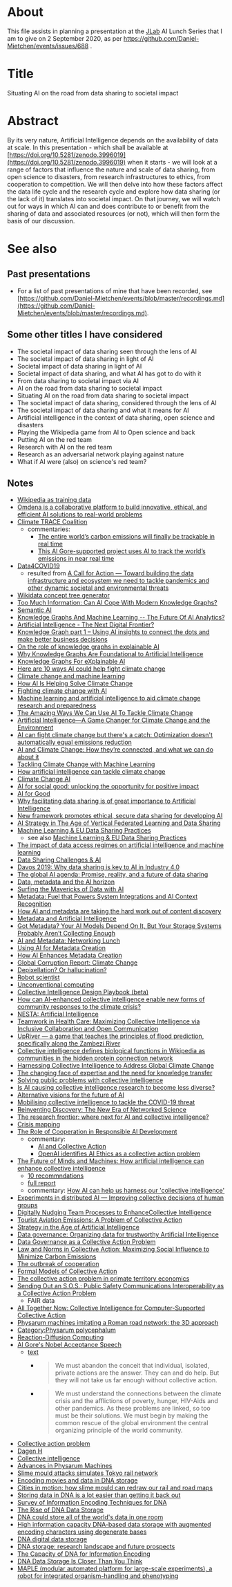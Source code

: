 # About

This file assists in planning a presentation at the [JLab](https://www.jlab.org/) AI Lunch Series that I am to give on 2 September 2020, as per https://github.com/Daniel-Mietchen/events/issues/688 .

# Title

Situating AI on the road from data sharing to societal impact

# Abstract

By its very nature, Artificial Intelligence depends on the availability of data at scale. In this presentation - which shall be available at [https://doi.org/10.5281/zenodo.3996019](https://doi.org/10.5281/zenodo.3996019) when it starts - we will look at a range of factors that influence the nature and scale of data sharing, from open science to disasters, from research infrastructures to ethics, from cooperation to competition. We will then delve into how these factors affect the data life cycle and the research cycle and explore how data sharing (or the lack of it) translates into societal impact. On that journey, we will watch out for ways in which AI can and does contribute to or benefit from the sharing of data and associated resources (or not), which will then form the basis of our discussion.

# See also

## Past presentations

* For a list of past presentations of mine that have been recorded, see [https://github.com/Daniel-Mietchen/events/blob/master/recordings.md](https://github.com/Daniel-Mietchen/events/blob/master/recordings.md).

## Some other titles I have considered

* The societal impact of data sharing seen through the lens of AI
* The societal impact of data sharing in light of AI
* Societal impact of data sharing in light of AI
* Societal impact of data sharing, and what AI has got to do with it
* From data sharing to societal impact via AI
* AI on the road from data sharing to societal impact
* Situating AI on the road from data sharing to societal impact
* The societal impact of data sharing, considered through the lens of AI
* The societal impact of data sharing and what it means for AI
* Artificial intelligence in the context of data sharing, open science and disasters
* Playing the Wikipedia game from AI to Open science and back
* Putting AI on the red team 
* Research with AI on the red team
* Research as an adversarial network playing against nature
* What if AI were (also) on science's red team?

## Notes

* [Wikipedia as training data](https://scholar.google.com/scholar?hl=en&as_sdt=0%2C5&q=%22training+data+*+wikipedia%22+OR+%22wikipedia+*+training+data%22&btnG=)
* [Omdena is a collaborative platform to build innovative, ethical, and efficient AI solutions to real-world problems](https://omdena.com/projects/#running_challenges)
* [Climate TRACE Coalition](https://www.climatetrace.org/)
  - commentaries:
    - [The entire world’s carbon emissions will finally be trackable in real time](https://www.vox.com/energy-and-environment/2020/7/16/21324662/climate-change-air-pollution-tracking-greenhouse-gas-emissions-trace-coalition)
    - [This Al Gore-supported project uses AI to track the world’s emissions in near real time](https://www.fastcompany.com/90527328/this-al-gore-supported-project-uses-ai-to-track-the-worlds-emissions-in-near-real-time)
* [Data4COVID19](https://data4covid19.org/)
  - resulted from [A Call for Action &mdash; Toward building the data infrastructure and ecosystem we need to tackle pandemics and other dynamic societal and environmental threats](https://medium.com/data-stewards-network/a-call-for-action-813669f32244)
* [Wikidata concept tree generator](https://observablehq.com/@repmax/wikidata-concept-tree-generator)
* [Too Much Information: Can AI Cope With Modern Knowledge Graphs?](https://iccl.inf.tu-dresden.de/w/images/2/23/Kroetzsch-AI-Knowledge-Graphs-ICFCA-2019.pdf)
* [Semantic AI](https://www.poolparty.biz/wp-content/uploads/2018/06/Semantic-AI-white-paper_en.pdf)
* [Knowledge Graphs And Machine Learning -- The Future Of AI Analytics?](https://web.archive.org/web/20190707141333if_/https://www.forbes.com/sites/bernardmarr/2019/06/26/knowledge-graphs-and-machine-learning-the-future-of-ai-analytics/)
* [Artificial Intelligence - The Next Digital Frontier?](https://web.archive.org/web/20200827133118/https://www.mckinsey.com/~/media/McKinsey/Industries/Advanced%20Electronics/Our%20Insights/How%20artificial%20intelligence%20can%20deliver%20real%20value%20to%20companies/MGI-Artificial-Intelligence-Discussion-paper.ashx)
* [Knowledge Graph part 1 – Using AI insights to connect the dots and make better business decisions](https://blackswantechnologies.ai/media-room/knowledge-graph-blog-1/)
* [On the role of knowledge graphs in explainable AI](https://doi.org/10.3233/SW-190374)
* [Why Knowledge Graphs Are Foundational to Artificial Intelligence](https://www.datanami.com/2018/03/20/why-knowledge-graphs-are-foundational-to-artificial-intelligence/)
* [Knowledge Graphs For eXplainable AI](https://towardsdatascience.com/knowledge-graphs-for-explainable-ai-dcd73c5c016)
* [Here are 10 ways AI could help fight climate change](https://www.technologyreview.com/2019/06/20/134864/ai-climate-change-machine-learning/)
* [Climate change and machine learning](https://theecologist.org/2020/jul/27/climate-change-and-machine-learning)
* [How AI Is Helping Solve Climate Change](https://www.smashingmagazine.com/2019/09/ai-climate-change/)
* [Fighting climate change with AI](https://itbrief.com.au/story/fighting-climate-change-with-ai)
* [Machine learning and artificial intelligence to aid climate change research and preparedness](https://doi.org/10.1088/1748-9326/ab4e55)
* [The Amazing Ways We Can Use AI To Tackle Climate Change](https://bernardmarr.com/default.asp?contentID=1360)
* [Artificial Intelligence—A Game Changer for Climate Change and the Environment](https://blogs.ei.columbia.edu/2018/06/05/artificial-intelligence-climate-environment/)
* [AI can fight climate change but there's a catch: Optimization doesn't automatically equal emissions reduction](https://www.zdnet.com/article/ai-can-fight-climate-change-but-theres-a-catch-optimization-doesnt-automatically-equal-emissions-reduction/)
* [AI and Climate Change: How they’re connected, and what we can do about it](https://medium.com/@AINowInstitute/ai-and-climate-change-how-theyre-connected-and-what-we-can-do-about-it-6aa8d0f5b32c)
* [Tackling Climate Change with Machine Learning](https://arxiv.org/abs/1906.05433)
* [How artificial intelligence can tackle climate change](https://www.nationalgeographic.com/environment/2019/07/artificial-intelligence-climate-change/)
* [Climate Change AI](https://www.climatechange.ai/)
* [AI for social good: unlocking the opportunity for positive impact](https://doi.org/10.1038/s41467-020-15871-z)
* [AI for Good](https://en.wikipedia.org/wiki/AI_for_Good)
* [Why facilitating data sharing is of great importance to Artificial Intelligence](https://datasharingcoalition.eu/2020/why-facilitating-data-sharing-is-of-great-importance-to-artificial-intelligence/)
* [New framework promotes ethical, secure data sharing for developing AI](https://www.healthimaging.com/topics/artificial-intelligence/framework-ethical-data-sharing-developing-ai)
* [AI Strategy in The Age of Vertical Federated Learning and Data Sharing](https://towardsdatascience.com/ai-strategy-in-the-age-of-vertical-federated-learning-and-data-sharing-9e9fff4bebc5)
* [Machine Learning & EU Data Sharing Practices](https://ttlfnews.wordpress.com/2020/03/24/machine-learning-eu-data-sharing-practices/)
  - see also [Machine Learning & EU Data Sharing Practices](https://ec.europa.eu/futurium/en/european-ai-alliance/machine-learning-eu-data-sharing-practices)
* [The impact of data access regimes on artificial intelligence and machine learning](https://ec.europa.eu/jrc/en/publication/eur-scientific-and-technical-research-reports/impact-data-access-regimes-artificial-intelligence-and-machine-learning)
* [Data Sharing Challenges & AI](https://www.pistoiaalliance.org/blog/datasharing_challenges__ai/)
* [Davos 2019: Why data sharing is key to AI in Industry 4.0](https://www.computerweekly.com/news/252456232/Davos-2019-Why-data-sharing-is-key-to-AI-in-Industry-40)
* [The global AI agenda: Promise, reality, and a future of data sharing](https://www.technologyreview.com/2020/03/26/950287/the-global-ai-agenda-promise-reality-and-a-future-of-data-sharing/)
* [Data, metadata and the AI horizon](https://www.cio.com/article/3256283/data-metadata-and-the-ai-horizon.html)
* [Surfing the Mavericks of Data with AI](https://blogs.informatica.com/2020/04/10/surfing-the-mavericks-of-data-with-ai/)
* [Metadata: Fuel that Powers System Integrations and AI Context Recognition](https://formtek.com/blog/metadata-fuel-that-powers-system-integrations-and-ai-context-recognition/)
* [How AI and metadata are taking the hard work out of content discovery](https://www.information-age.com/ai-metadata-taking-hard-work-content-discovery-123464651/)
* [Metadata and Artificial Intelligence](https://tech.ebu.ch/groups/mim)
* [Got Metadata? Your AI Models Depend On It, But Your Storage Systems Probably Aren’t Collecting Enough](https://aithority.com/guest-authors/got-metadata-your-ai-models-depend-on-it-but-your-storage-systems-probably-arent-collecting-enough/)
* [AI and Metadata: Networking Lunch](https://www.broadcastprojects.com/news/ai-and-metadata-networking-lunch)
* [Using AI for Metadata Creation](https://www.cmswire.com/information-management/using-ai-for-creating-metadata/)
* [How AI Enhances Metadata Creation](https://www.m-files.com/blog/how-artificial-intelligence-ai-enhances-metadata-creation/)
* [Global Corruption Report: Climate Change](https://www.transparency.org/en/publications/global-corruption-report-climate-change)
* [Depixellation? Or hallucination?](https://aiweirdness.com/post/622002033086578688/depixellation-or-hallucination)
* [Robot scientist](https://en.wikipedia.org/wiki/Robot_Scientist)
* [Unconventional computing](https://en.wikipedia.org/wiki/Unconventional_computing)
* [Collective Intelligence Design Playbook (beta)](https://www.nesta.org.uk/toolkit/collective-intelligence-design-playbook/)
* [How can AI-enhanced collective intelligence enable new forms of community responses to the climate crisis?](https://www.nesta.org.uk/project/how-can-ai-enhanced-collective-intelligence-enable-new-forms-community-responses-climate-crisis/)
* [NESTA: Artificial Intelligence](https://www.nesta.org.uk/project/artificial-intelligence/)
* [Teamwork in Health Care: Maximizing Collective Intelligence via Inclusive Collaboration and Open Communication](https://doi.org/10.1001/journalofethics.2016.18.9.stas2-1609)
* [UpRiver &mdash; a game that teaches the principles of flood prediction, specifically along the Zambezi River](https://elab.emerson.edu/projects/upriver)
* [Collective intelligence defines biological functions in Wikipedia as communities in the hidden protein connection network](https://doi.org/10.1371/JOURNAL.PCBI.1007652)
* [Harnessing Collective Intelligence to Address Global Climate Change](https://doi.org/10.1162/ITGG.2007.2.3.15)
* [The changing face of expertise and the need for knowledge transfer](https://doi.org/10.22323/2.16040303)
* [Solving public problems with collective intelligence](https://www.nesta.org.uk/blog/solving-public-problems-collective-intelligence/)
* [Is AI causing collective intelligence research to become less diverse?](https://www.nesta.org.uk/project-updates/ai-ci-researchmapping/)
* [Alternative visions for the future of AI](https://www.nesta.org.uk/blog/alternative-visions-future-ai/)
* [Mobilising collective intelligence to tackle the COVID-19 threat](https://www.nesta.org.uk/blog/mobilising-collective-intelligence-tackle-coronavirus-threat/)
* [Reinventing Discovery: The New Era of Networked Science](https://en.wikipedia.org/wiki/Reinventing_Discovery)
* [The research frontier: where next for AI and collective intelligence?](https://www.nesta.org.uk/blog/research-frontier-where-next-ai-and-collective-intelligence/)
* [Crisis mapping](https://en.wikipedia.org/wiki/Crisis_mapping)
* [The Role of Cooperation in Responsible AI Development](https://arxiv.org/abs/1907.04534)
  - commentary:
    - [AI and Collective Action](https://towardsdatascience.com/ai-and-collective-action-ce2c15632911)
    - [OpenAI identifies AI Ethics as a collective action problem](https://augmentedlawyer.com/2019/07/10/openai-identifies-ai-ethics-as-a-collective-action-problem/)
* [The Future of Minds and Machines: How artificial intelligence can enhance collective intelligence](https://www.nesta.org.uk/report/future-minds-and-machines/)
  - [10 recommndations](https://www.nesta.org.uk/report/future-minds-and-machines/10-recommendations/)
  - [full report](https://media.nesta.org.uk/documents/FINAL_The_future_of_minds_and_machines.pdf)
  - commentary: [How AI can help us harness our 'collective intelligence'](https://www.bbc.com/worklife/article/20200513-how-ai-can-help-us-harness-our-collective-intelligence)
* [Experiments in distributed AI &mdash; Improving collective decisions of human groups](https://www.nesta.org.uk/feature/ai-and-collective-intelligence-case-studies/experiments-distributed-ai-2/)
* [Digitally Nudging Team Processes to EnhanceCollective Intelligence](http://ci.acm.org/2019/assets/proceedings/CI_2019_paper_7.pdf)
* [Tourist Aviation Emissions: A Problem of Collective Action](https://doi.org/10.1177/0047287518769764)
* [Strategy in the Age of Artificial Intelligence](https://doi.org/10.1080/01402390.2015.1088838)
* [Data governance: Organizing data for trustworthy Artificial Intelligence](https://doi.org/10.1016/j.giq.2020.101493)
* [Data Governance as a Collective Action Problem](https://doi.org/10.1007/s10796-019-09923-z)
* [Law and Norms in Collective Action: Maximizing Social Influence to Minimize Carbon Emissions](https://escholarship.org/uc/item/7v78z9s3)
* [The outbreak of cooperation](https://doi.org/10.1080/0022250X.1993.9990112)
* [Formal Models of Collective Action](https://doi.org/10.1146/annurev.so.19.080193.001415)
* [The collective action problem in primate territory economics](https://doi.org/10.1098/rspb.2013.0081)
* [Sending Out an S.O.S.: Public Safety Communications Interoperability as a Collective Action Problem](https://www.repository.law.indiana.edu/fclj/vol59/iss3/2/)
  - FAIR data
* [All Together Now: Collective Intelligence for Computer-Supported Collective Action](https://doi.org/10.1109/SASOW.2015.7)
* [Physarum machines imitating a Roman road network: the 3D approach](https://doi.org/10.1038/s41598-017-06961-y)
* [Category:Physarum polycephalum](https://commons.wikimedia.org/wiki/Category:Physarum_polycephalum)
* [Reaction-Diffusion Computing](https://doi.org/10.1007/978-1-4614-1800-9_159)
* [Al Gore's Nobel Acceptance Speech](https://www.youtube.com/watch?v=ahN50abNc4s)
  - [text](https://www.huffpost.com/entry/read-al-gores-nobel-prize_n_76054)
    - > We must abandon the conceit that individual, isolated, private actions are the answer. They can and do help. But they will not take us far enough without collective action.
    - > We must understand the connections between the climate crisis and the afflictions of poverty, hunger, HIV-Aids and other pandemics.  As these problems are linked, so too must be their solutions.  We must begin by making the common rescue of the global environment the central organizing principle of the world community. 
* [Collective action problem](https://en.wikipedia.org/wiki/Collective_action_problem)
* [Dagen H](https://en.wikipedia.org/wiki/Dagen_H)
* [Collective intelligence](https://en.wikipedia.org/wiki/Collective_intelligence)
* [Advances in Physarum Machines](https://doi.org/10.1007/978-3-319-26662-6)
* [Slime mould attacks simulates Tokyo rail network](http://web.archive.org/web/20200902011610if_/https://www.discovermagazine.com/technology/slime-mould-attacks-simulates-tokyo-rail-network)
* [Encoding movies and data in DNA storage](https://doi.org/10.1109/ITA.2016.7888163)
* [Cities in motion: how slime mould can redraw our rail and road maps](https://www.theguardian.com/cities/2014/feb/18/slime-mould-rail-road-transport-routes)
* [Storing data in DNA is a lot easier than getting it back out](https://www.technologyreview.com/2018/01/26/145993/storing-data-in-dna-is-a-lot-easier-than-getting-it-back-out/)
* [Survey of Information Encoding Techniques for DNA](https://arxiv.org/abs/1906.11062)
* [The Rise of DNA Data Storage](https://www.wired.com/story/the-rise-of-dna-data-storage/)
* [DNA could store all of the world's data in one room](https://www.sciencemag.org/news/2017/03/dna-could-store-all-worlds-data-one-room)
* [High information capacity DNA-based data storage with augmented encoding characters using degenerate bases](https://doi.org/10.1038/s41598-019-43105-w)
* [DNA digital data storage](https://en.wikipedia.org/wiki/DNA_digital_data_storage)
* [DNA storage: research landscape and future prospects](https://doi.org/10.1093/nsr/nwaa007)
* [The Capacity of DNA for Information Encoding](https://doi.org/10.1007/11493785_25)
* [DNA Data Storage Is Closer Than You Think](https://www.scientificamerican.com/article/dna-data-storage-is-closer-than-you-think/)
* [MAPLE (modular automated platform for large-scale experiments), a robot for integrated organism-handling and phenotyping](https://dx.doi.org/10.7554%2FeLife.37166)

